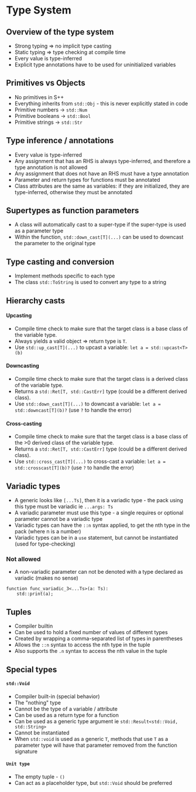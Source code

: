 # Type System
## Overview of the type system
- Strong typing => no implicit type casting
- Static typing => type checking at compile time
- Every value is type-inferred
- Explicit type annotations have to be used for uninitialized variables

## Primitives vs Objects
- No primitives in S++
- Everything inherits from `std::Obj` - this is never explicitly stated in code
- Primitive numbers -> `std::Num`
- Primitive booleans -> `std::Bool`
- Primitive strings -> `std::Str`

## Type inference / annotations
- Every value is type-inferred
- Any assignment that has an RHS is always type-inferred, and therefore a type annotation is not allowed
- Any assignment that does not have an RHS must have a type annotation
- Parameter and return types for functions must be annotated
- Class attributes are the same as variables: if they are initialized, they are type-inferred, otherwise they must be annotated

## Supertypes as function parameters
- A class will automatically cast to a super-type if the super-type is used as a parameter type
- Within the function, `std::down_cast[T](...)` can be used to downcast the parameter to the original type

## Type casting and conversion
- Implement methods specific to each type
- The class `std::ToString` is used to convert any type to a string

## Hierarchy casts
#### Upcasting
- Compile time check to make sure that the target class is a base class of the variable type.
- Always yields a valid object => return type is `T`.
- Use `std::up_cast[T](...)` to upcast a variable: `let a = std::upcast<T>(b)`

#### Downcasting
- Compile time check to make sure that the target class is a derived class of the variable type.
- Returns a `std::Ret[T, std::CastErr]` type (could be a different derived class).
- Use `std::down_cast[T](...)` to downcast a variable: `let a = std::downcast[T](b)?` (use `?` to handle the error)

#### Cross-casting
- Compile time check to make sure that the target class is a base class of the >0 derived class of the variable type.
- Returns a `std::Ret[T, std::CastErr]` type (could be a different derived class).
- Use `std::cross_cast[T](...)` to cross-cast a variable: `let a = std::crosscast[T](b)?` (use `?` to handle the error)

## Variadic types
- A generic looks like `[...Ts]`, then it is a variadic type - the pack using this type must be variadic ie `...args: Ts`
- A variadic parameter must use this type - a single requires or optional parameter cannot be a variadic type
- Variadic types can have the `::n` syntax applied, to get the nth type in the pack (where n is a number)
- Variadic types can be in a `use` statement, but cannot be instantiated (used for type-checking)

### Not allowed
- A non-variadic parameter can not be denoted with a type declared as variadic (makes no sense)
```s++
function func_variadic_3<...Ts>(a: Ts):
    std::print(a);
```

## Tuples
- Compiler builtin
- Can be used to hold a fixed number of values of different types
- Created by wrapping a comma-separated list of types in parentheses
- Allows the `::n` syntax to access the nth type in the tuple
- Also supports the `.n` syntax to access the nth value in the tuple


## Special types
#### `std::Void`
- Compiler built-in (special behavior)
- The "nothing" type
- Cannot be the type of a variable / attribute
- Can be used as a return type for a function
- Can be used as a generic type argument ie `std::Result<std::Void, std::String>`
- Cannot be instantiated
- When `std::void` is used as a generic `T`, methods that use `T` as a parameter type will have that parameter removed from the function signature

#### `Unit type`
- The empty tuple - `()`
- Can act as a placeholder type, but `std::Void` should be preferred
